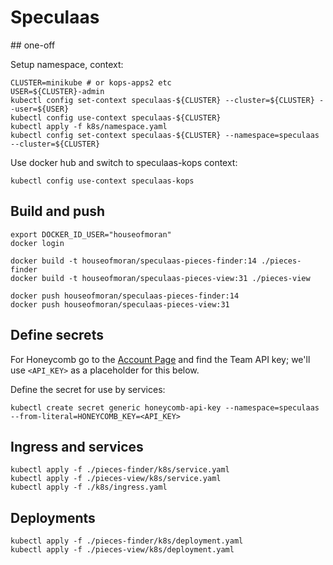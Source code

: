 # Speculaas

## one-off

Setup namespace, context:

    CLUSTER=minikube # or kops-apps2 etc
    USER=${CLUSTER}-admin
    kubectl config set-context speculaas-${CLUSTER} --cluster=${CLUSTER} --user=${USER}
    kubectl config use-context speculaas-${CLUSTER}
    kubectl apply -f k8s/namespace.yaml
    kubectl config set-context speculaas-${CLUSTER} --namespace=speculaas --cluster=${CLUSTER}

Use docker hub and switch to speculaas-kops context:

    kubectl config use-context speculaas-kops

## Build and push

    export DOCKER_ID_USER="houseofmoran"
    docker login

    docker build -t houseofmoran/speculaas-pieces-finder:14 ./pieces-finder
    docker build -t houseofmoran/speculaas-pieces-view:31 ./pieces-view

    docker push houseofmoran/speculaas-pieces-finder:14
    docker push houseofmoran/speculaas-pieces-view:31

## Define secrets

For Honeycomb go to the [Account Page](https://ui.honeycomb.io/account) and find the Team
API key; we'll use `<API_KEY>` as a placeholder for this below.

Define the secret for use by services:

    kubectl create secret generic honeycomb-api-key --namespace=speculaas --from-literal=HONEYCOMB_KEY=<API_KEY>

## Ingress and services

    kubectl apply -f ./pieces-finder/k8s/service.yaml
    kubectl apply -f ./pieces-view/k8s/service.yaml
    kubectl apply -f ./k8s/ingress.yaml

## Deployments

    kubectl apply -f ./pieces-finder/k8s/deployment.yaml
    kubectl apply -f ./pieces-view/k8s/deployment.yaml

